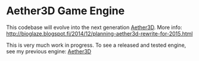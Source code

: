 # Aether3D Game Engine
This codebase will evolve into the next generation [Aether3D](http://twiren.kapsi.fi/aether3d.html "Aether3D"). More info: http://bioglaze.blogspot.fi/2014/12/planning-aether3d-rewrite-for-2015.html

This is very much work in progress. To see a released and tested engine, see my previous engine: [Aether3D](http://twiren.kapsi.fi/aether3d.html "Aether3D")
